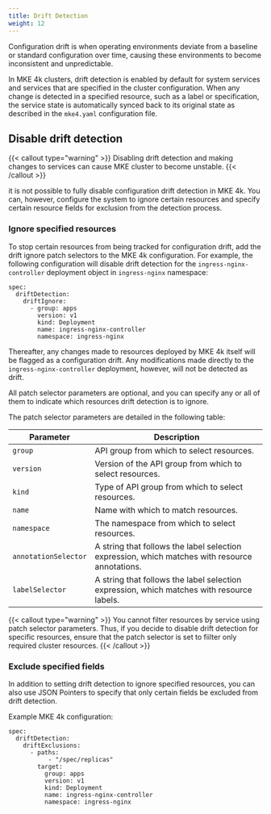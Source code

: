 ```yaml
---
title: Drift Detection
weight: 12
---
```


Configuration drift is when operating environments deviate from a baseline or
standard configuration over time, causing these environments to become
inconsistent and unpredictable.

In MKE 4k clusters, drift detection is enabled by default for system services
and services that are specified in the cluster configuration. When any change
is detected in a specified resource, such as a label or specification, the
service state is automatically synced back to its original state as described
in the `mke4.yaml` configuration file.

## Disable drift detection

{{< callout type="warning" >}}
Disabling drift detection and making changes to services can cause MKE cluster
to become unstable.
{{< /callout >}}

it is not possible to fully disable configuration drift detection in MKE 4k.
You can, however, configure the system to ignore certain resources and specify
certain resource fields for exclusion from the detection process.

### Ignore specified resources

To stop certain resources from being tracked for configuration drift, add the
drift ignore patch selectors to the MKE 4k configuration. For example, the
following configuration will disable drift detection for the
`ingress-nginx-controller` deployment object in `ingress-nginx` namespace:

```
spec:
  driftDetection:
    driftIgnore:
      - group: apps
        version: v1
        kind: Deployment
        name: ingress-nginx-controller
        namespace: ingress-nginx
```

Thereafter, any changes made to resources deployed by MKE 4k itself will be
flagged as a configuration drift. Any modifications made directly to the
`ingress-nginx-controller` deployment, however, will not be detected as drift.

All patch selector parameters are optional, and you can specify any or all of
them to indicate which resources drift detection is to ignore.

The patch selector parameters are detailed in the following table:

| Parameter            | Description                                                                                |
|----------------------|--------------------------------------------------------------------------------------------|
| `group`              | API group from which to select resources.                                                         |
| `version`            | Version of the API group from which to select resources.                                          |
| `kind`               | Type of API group from which to select resources.                                           |
| `name`               | Name with which to match resources.                                                              |
| `namespace`          | The namespace from which to select resources.                                                        |
| `annotationSelector` | A string that follows the label selection expression, which matches with resource annotations. |
| `labelSelector`      | A string that follows the label selection expression, which matches with resource labels.      |

{{< callout type="warning" >}} You cannot filter resources by service using
patch selector parameters. Thus, if you decide to disable drift detection for
specific resources, ensure that the patch selector is set to fiilter only
required cluster resources. {{< /callout >}}

### Exclude specified fields

In addition to setting drift detection to ignore specified resources, you can
also use JSON Pointers to specify that only certain fields be excluded from
drift detection.

Example MKE 4k configuration:

```
spec:
  driftDetection:
    driftExclusions:
      - paths:
           - "/spec/replicas"
        target:
          group: apps
          version: v1
          kind: Deployment
          name: ingress-nginx-controller
          namespace: ingress-nginx
```

